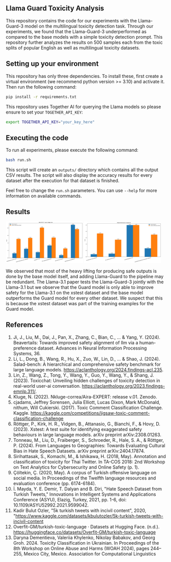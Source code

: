 ## Llama Guard Toxicity Analysis

This repository contains the code for our experiments with the Llama-Guard-3 model on the multilingual toxicity detection task. Through our experiments, we found that the Llama-Guard-3 underperformed as compared to the base models with a simple toxicity detection prompt. This repository further analyzes the results on 500 samples each from the toxic splits of popular English as well as multilingual toxicity datasets.

## Setting up your environment

This repository has only three dependencies. To install these, first create a virtual environment (we recommend python version >= 3.10) and activate it. Then run the following command:

```bash
pip install -r requirements.txt
```

This repository uses Together AI for querying the Llama models so please ensure to set your `TOGETHER_API_KEY`:

```bash
export TOGETHER_API_KEY="your_key_here"
```

## Executing the code

To run all experiments, please execute the following command:

```bash
bash run.sh
```

This script will create an `outputs/` directory which contains all the output CSV results. The script will also display the accuracy results for every dataset after the execution for that dataset is finished.

Feel free to change the `run.sh` parameters. You can use `--help` for more information on available commands.

## Results

<p float="left">
  <img src="images/plot_english.png" width="48%" />
  <img src="images/plot_languages.png" width="48%" /> 
</p>

We observed that most of the heavy lifting for producing safe outputs is done by the base model itself, and adding Llama-Guard to the pipeline may be redundant. The Llama-3.1 paper tests the Llama-Guard-3 jointly with the Llama-3.1 but we observe that the Guard model is only able to improve safety for the Llama-3.1 on the xstest dataset and the base model outperforms the Guard model for every other dataset. We suspect that this is because the xstest dataset was part of the training examples for the Guard model.

## References

1. Ji, J., Liu, M., Dai, J., Pan, X., Zhang, C., Bian, C., ... & Yang, Y. (2024). Beavertails: Towards improved safety alignment of llm via a human-preference dataset. Advances in Neural Information Processing Systems, 36.
2. Li, L., Dong, B., Wang, R., Hu, X., Zuo, W., Lin, D., ... & Shao, J. (2024). Salad-bench: A hierarchical and comprehensive safety benchmark for large language models. https://aclanthology.org/2024.findings-acl.235.
3. Lin, Z., Wang, Z., Tong, Y., Wang, Y., Guo, Y., Wang, Y., & Shang, J. (2023). Toxicchat: Unveiling hidden challenges of toxicity detection in real-world user-ai conversation. https://aclanthology.org/2023.findings-emnlp.311/.
4. Kluge, N. (2022). Nkluge-correa/Aira-EXPERT: release v.01. Zenodo.
5. cjadams, Jeffrey Sorensen, Julia Elliott, Lucas Dixon, Mark McDonald, nithum, Will Cukierski. (2017). Toxic Comment Classification Challenge. Kaggle. https://kaggle.com/competitions/jigsaw-toxic-comment-classification-challenge
6. Röttger, P., Kirk, H. R., Vidgen, B., Attanasio, G., Bianchi, F., & Hovy, D. (2023). Xstest: A test suite for identifying exaggerated safety behaviours in large language models. arXiv preprint arXiv:2308.01263.
7. Tonneau, M., Liu, D., Fraiberger, S., Schroeder, R., Hale, S. A., & Röttger, P. (2024). From Languages to Geographies: Towards Evaluating Cultural Bias in Hate Speech Datasets. arXiv preprint arXiv:2404.17874.
8. Sirihattasak, S., Komachi, M., & Ishikawa, H. (2018, May). Annotation and classification of toxicity for Thai Twitter. In TA-COS 2018: 2nd Workshop on Text Analytics for Cybersecurity and Online Safety (p. 1).
9. Çöltekin, Ç. (2020, May). A corpus of Turkish offensive language on social media. In Proceedings of the Twelfth language resources and evaluation conference (pp. 6174-6184).
10. İ. Mayda, Y. E. Demir, T. Dalyan and B. Diri, "Hate Speech Dataset from Turkish Tweets," Innovations in Intelligent Systems and Applications Conference (ASYU), Elazig, Turkey, 2021, pp. 1-6, doi: 10.1109/ASYU52992.2021.9599042.
11. Kadir Bulut Ozler, "5k turkish tweets with incivil content", 2020, "https://www.kaggle.com/datasets/kbulutozler/5k-turkish-tweets-with-incivil-content
12. Overfit-GM/turkish-toxic-language · Datasets at Hugging Face. (n.d.). https://huggingface.co/datasets/Overfit-GM/turkish-toxic-language
13. Daryna Dementieva, Valeriia Khylenko, Nikolay Babakov, and Georg Groh. 2024. Toxicity Classification in Ukrainian. In Proceedings of the 8th Workshop on Online Abuse and Harms (WOAH 2024), pages 244–255, Mexico City, Mexico. Association for Computational Linguistics